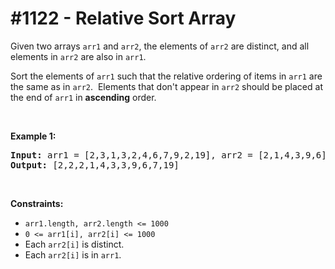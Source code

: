 # \#1122 - Relative Sort Array
<p>Given two arrays <code>arr1</code> and <code>arr2</code>, the elements of <code>arr2</code> are distinct, and all elements in <code>arr2</code> are also in <code>arr1</code>.</p>

<p>Sort the elements of <code>arr1</code> such that the relative ordering of items in <code>arr1</code> are the same as in <code>arr2</code>.&nbsp; Elements that don&#39;t appear in <code>arr2</code> should be placed at the end of <code>arr1</code> in <strong>ascending</strong> order.</p>

<p>&nbsp;</p>
<p><strong>Example 1:</strong></p>
<pre><strong>Input:</strong> arr1 = [2,3,1,3,2,4,6,7,9,2,19], arr2 = [2,1,4,3,9,6]
<strong>Output:</strong> [2,2,2,1,4,3,3,9,6,7,19]
</pre>
<p>&nbsp;</p>
<p><strong>Constraints:</strong></p>

<ul>
	<li><code>arr1.length, arr2.length &lt;= 1000</code></li>
	<li><code>0 &lt;= arr1[i], arr2[i] &lt;= 1000</code></li>
	<li>Each&nbsp;<code>arr2[i]</code>&nbsp;is&nbsp;distinct.</li>
	<li>Each&nbsp;<code>arr2[i]</code> is in <code>arr1</code>.</li>
</ul>
